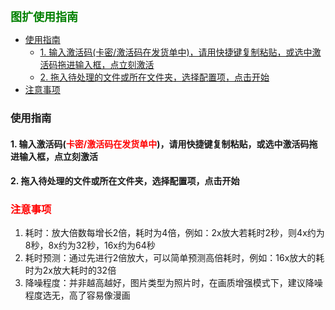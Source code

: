 
<b><font color=green size=4>
图扩使用指南
</font></b>

- [使用指南](#使用指南)
  - [1. 输入激活码(卡密/激活码在发货单中)，请用快捷键复制粘贴，或选中激活码拖进输入框，点立刻激活](#1-输入激活码卡密激活码在发货单中请用快捷键复制粘贴或选中激活码拖进输入框点立刻激活)
  - [2. 拖入待处理的文件或所在文件夹，选择配置项，点击开始](#2-拖入待处理的文件或所在文件夹选择配置项点击开始)
- [注意事项](#注意事项)


### 使用指南
#### 1. 输入激活码(<font color=red>卡密/激活码在发货单中</font>)，请用快捷键复制粘贴，或选中激活码拖进输入框，点立刻激活

#### 2. 拖入待处理的文件或所在文件夹，选择配置项，点击开始

### <font color=red>注意事项</font>
1. 耗时：放大倍数每增长2倍，耗时为4倍，例如：2x放大若耗时2秒，则4x约为8秒，8x约为32秒，16x约为64秒
2. 耗时预测：通过先进行2倍放大，可以简单预测高倍耗时，例如：16x放大的耗时为2x放大耗时的32倍
3. 降噪程度：并非越高越好，图片类型为照片时，在画质增强模式下，建议降噪程度选无，高了容易像漫画